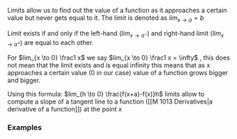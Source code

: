 Limits allow us to find out the value of a function as it approaches a certain value but never gets equal to it. The limit is denoted as $lim_{x \to a} = b$ 

Limit exists if and only if the left-hand ($lim_{x \to a^-}$) and right-hand limit ($lim_{x\to a^+}$) are equal to each other.

For $lim_{x \to 0} \frac1 x$ we say $lim_{x \to 0} \frac1 x = \infty$ , this does not mean that the limit exists and is equal infinity this means that as x approaches a certain value (0 in our case) value of a function grows bigger and bigger. 

Using this formula:
$lim_{h \to 0} \frac{f(x+a)-f(x)}h$ 
limits allow to compute a slope of a tangent line to a function ([[M 1013 Derivatives|a derivative of a function]]) at the point $x$
### Examples 